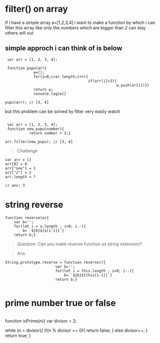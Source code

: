 # filter() on array
 If i have a simple array a=[1,2,3,4]
 i want to make a function by which i can filter this array like only
 the numbers which are bigger than 2 can stay others will out
 
 ## simple approch i can think of is below
```
 var arr = [1, 2, 3, 4];
 
 function pupu(ar){
             w=[];
             for(i=0;i<ar.length;i++){
                                      if(arr[i]>2){
                                                   w.push(ar[i])}}
             return w;
             console.log(w)}
            
pupu(arr); // [3, 4]

```

but this problem can be solved by filter very easily watch

```

 var arr = [1, 2, 3, 4];
 function new_pupu(number){
           return number > 2;}
           
arr.filter(new_pupu); // [3, 4]

```

> Challenge
```
var arr = []
arr[0] = 0
arr["one"] = 1
arr["2"] = 2
arr.length = ?

// ans: 3
```

# string reverse

```
function reverse(a){
	var b='';
	for(let i = a.length ; i>0; i--){
		b= `${b}${a[i-1]}`}
	return b;}
 ```
 
 > Question: Can you make reverse function as string extension?
 
 > Ans. 
 ```
 String.prototype.reverse = function reverse(){
						var b='';
						for(let i = this.length ; i>0; i--){
							b= `${b}${this[i-1]}`}
						return b;}
						
```
 
 
 # prime number true or false
 ```
 ```
 
function isPrime(n){
  var divisor = 2;

  while (n > divisor){
    if(n % divisor == 0){
     return false; 
    }
    else
      divisor++;
  }
  return true;
}
```

 
